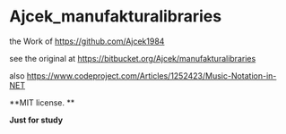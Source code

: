 # Ajcek_manufakturalibraries

the Work of https://github.com/Ajcek1984

see the original at https://bitbucket.org/Ajcek/manufakturalibraries

also https://www.codeproject.com/Articles/1252423/Music-Notation-in-NET

**MIT license. **

**Just for study**

